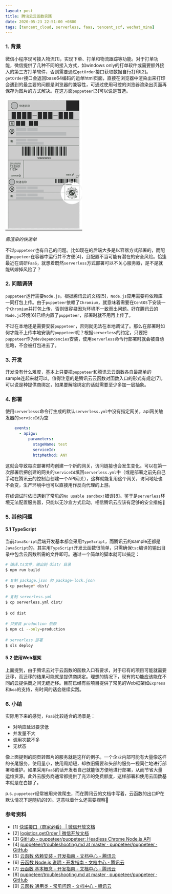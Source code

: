 ```yaml
---
layout: post
title: 腾讯云云函数实践
date: 2020-05-23 22:51:00 +0800
tags: [tencent_cloud, serverless, faas, tencent_scf, wechat_mina]
---
```


### 1. 背景

微信小程序现可接入物流[1]，实现下单、打单和物流跟踪等功能。对于打单功能，微信提供了几种不同的接入方式，如windows only的打单软件或需要额外接入的第三方打单软件，否则需要通过`getOrder`接口获取数据自行打印[2]。`getOrder`接口会返回base64编码的运单html页面，直接在浏览器中渲染出来打印会遇到的最主要的问题是浏览器的兼容性，可通过使用可控的浏览器渲染出页面再保存为图片的方式解决。在这方面`puppeteer`[3]可以说是首选。

![快递单](/assets/images/2020-05-23/WX20200524-164924@2x.png)

*需渲染的快递单*

不过`puppeteer`也有自己的问题。比如现在的后端大多是以容器方式部署的，而配置`puppeteer`在容器中运行并不方便[4]，且配置不当可能有潜在的安全风险。恰逢最近在调研`FaaS`，就想着既然`serverless`方式部署可以不关心服务器，是不是就能转嫁掉风险了？

### 2. 问题调研

`puppeteer`运行需要`Node.js`。根据腾讯云的文档[5]，`Node.js`应用需要将依赖库一同打包上传。由于`puppeteer`依赖了`Chromium`，就意味着需要在`CentOS`下安装一个`Chromium`并打包上传，否则很容易因为环境不一致而出问题。好在腾讯云的`Node.js`环境[6]已经内置了`puppeteer`，部署时就不用再上传了。

不过在本地还是需要安装`puppeteer`，否则就无法在本地调试了。那么在部署时如何才能不上传本地安装的`puppeteer`呢？根据`serverless`的约定，只要把`puppeteer`作为`devDependencies`安装，使用`serverless`命令行部署时就会被自动忽略，不会被打包进去了。

### 3. 开发

开发没有什么难度，基本上只要把`puppeteer`和腾讯云云函数各自最简单的sample连起来就可以。值得注意的是腾讯云云函数对函数入口的形式有规定[7]，可以说是种提供商绑定，如果要解除绑定的话就需要至少多加一层抽象。

### 4. 部署

使用`serverlesss`命令行生成的默认`serverless.yml`中没有指定网关，api网关触发器的`serviceId`为空

```yaml
    events:
      - apigw:
          parameters:
            stageName: test 
            serviceId:
            httpMethod: ANY
```

这就会导致每次部署时均创建一个新的网关，访问链接也会发生变化。可以在第一次部署后把创建的网关的`serviceId`填回`serverless.yml`中（或是部署之前先自己手动在腾讯云的控制台创建一个API网关），这样就能复用这个网关，访问地址也不会变，生产环境中也可以直接用作反向代理的上游。

在线调试时依旧遇到了常见的`No usable sandbox!`错误[8]。鉴于是`serverless`环境无法配置服务器，只能以无沙盒方式启动。相信腾讯云应该有足够的安全措施🐶

### 5. 其他问题

#### 5.1 TypeScript

当前`JavaScript`后端开发基本都会采用`TypeScript`，而腾讯云的sample还都是`JavaScript`的。其实用`TypeScript`开发云函数很简单，只需确保`tsc`编译的输出目录中包含云函数所需的文件即可。通过一个简单的脚本就可以搞定：

```bash
# 编译.ts文件，输出到 dist/ 目录
$ npm run build

# 复制 package.json 和 package-lock.json
$ cp package* dist/

# 复制 serverless.yml
$ cp serverless.yml dist/

$ cd dist

# 只安装 production 依赖
$ npm ci --only=production

# serverless 部署
$ sls deploy
```

#### 5.2 使用Web框架

上面提到，由于腾讯云对于云函数的函数入口有要求，对于已有的项目可能就需要迁移，而迁移的结果可能就是提供商绑定。理想的情况下，现有的功能应该能在不同的云提供商之间无缝迁移。目前已经有些项目提供了常见的Web框架如`Express`和`koa`的支持，有时间的话会继续实践。

### 6. 小结

实际用下来的感觉，`FaaS`比较适合的场景是：

* 对响应延迟要求低
* 并发量不大
* 调用次数不多
* 无状态

像上面提到的网页转图片的服务就是这样的例子。一个企业内部可能有大量像这样的长尾服务，使用量小，使用周期短，却依旧需要和头部的服务一视同仁地进行部署和维护。如果采用`FaaS`的话开发者自己就能很方便地进行部署，从而节省大量运维资源。此外云服务商通常都提供了充沛的免费额度，这样部署和使用云函数基本就是在白嫖了。

p.s. `puppeteer`经常被用来做爬虫，而在腾讯云的文档中写着，云函数的出口IP在默认情况下是随机的[9]。这意味着什么还需要观察🐶

### 参考资料
* [1] [快递接口（商家必看） \| 微信开放文档](https://developers.weixin.qq.com/miniprogram/dev/framework/open-ability/express/introduction.html)
* [2] [logistics.getOrder \| 微信开放文档](https://developers.weixin.qq.com/miniprogram/dev/api-backend/open-api/express/by-business/logistics.getOrder.html)
* [3] [GitHub - puppeteer/puppeteer: Headless Chrome Node.js API](https://github.com/puppeteer/puppeteer)
* [4] [puppeteer/troubleshooting.md at master · puppeteer/puppeteer · GitHub](https://github.com/puppeteer/puppeteer/blob/master/docs/troubleshooting.md#running-puppeteer-in-docker)
* [5] [云函数 依赖安装 - 开发指南 - 文档中心 - 腾讯云](https://cloud.tencent.com/document/product/583/39780#node.js-.E8.BF.90.E8.A1.8C.E6.97.B6)
* [6] [云函数 Node.js 说明 - 开发指南 - 文档中心 - 腾讯云](https://cloud.tencent.com/document/product/583/11060#.E7.8E.AF.E5.A2.83.E5.86.85.E7.9A.84.E5.86.85.E7.BD.AE.E5.BA.93)
* [7] [云函数 基本概念 - 开发指南 - 文档中心 - 腾讯云](https://cloud.tencent.com/document/product/583/9210#.E6.89.A7.E8.A1.8C.E6.96.B9.E6.B3.95)
* [8] [puppeteer/troubleshooting.md at master · puppeteer/puppeteer · GitHub](https://github.com/puppeteer/puppeteer/blob/master/docs/troubleshooting.md#setting-up-chrome-linux-sandbox)
* [9] [云函数 通用类 - 常见问题 - 文档中心 - 腾讯云](https://cloud.tencent.com/document/product/583/9180#scf-.E8.AE.BF.E9.97.AE.E5.A4.96.E7.BD.91.E6.97.B6-ip-.E6.98.AF.E9.9A.8F.E6.9C.BA.E7.9A.84.E8.BF.98.E6.98.AF.E5.9B.BA.E5.AE.9A.E7.9A.84.EF.BC.9F)
